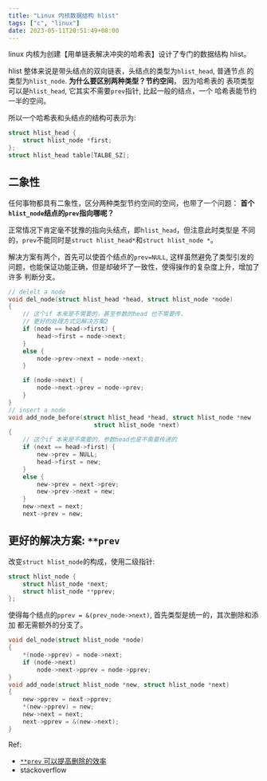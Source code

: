 ```yaml
---
title: "Linux 内核数据结构 hlist"
tags: ["c", "linux"]
date: 2023-05-11T20:51:49+08:00
---
```


linux 内核为创建【用单链表解决冲突的哈希表】设计了专门的数据结构 hlist。

hlist 整体来说是带头结点的双向链表，头结点的类型为`hlist_head`, 普通节点
的类型为`hlist_node`. **为什么要区别两种类型？节约空间**， 因为哈希表的
表项类型可以是`hlist_head`, 它其实不需要`prev`指针, 比起一般的结点，一个
哈希表能节约一半的空间。

所以一个哈希表和头结点的结构可表示为:

```c
struct hlist_head {
    struct hlist_node *first;
};
struct hlist_head table[TALBE_SZ];
```

## 二象性

任何事物都具有二象性，区分两种类型节约空间的空间，也带了一个问题：
**首个`hlist_node`结点的`prev`指向哪呢？**

正常情况下肯定毫不犹豫的指向头结点，即`hlist_head`，但注意此时类型是
不同的，`prev`不能同时是`struct hlist_head*`和`struct hlist_node *`。

解决方案有两个，首先可以使首个结点的`prev=NULL`, 这样虽然避免了类型引发的
问题，也能保证功能正确，但是却破坏了一致性，使得操作的复杂度上升，增加了许多
判断分支。

```c
// delelt a node
void del_node(struct hlist_head *head, struct hlist_node *node)
{
    // 这个if 本来是不需要的，甚至参数的head 也不需要传，
    // 更好的处理方式见解决方案2
    if (node == head->first) {
        head->first = node->next;
    }
    else {
        node->prev->next = node->next;
    }

    if (node->next) {
        node->next->prev = node->prev;
    }
}
// insert a node
void add_node_before(struct hlist_head *head, struct hlist_node *new
                        struct hlist_node *next)
{
    // 这个if 本来是不需要的，参数head也是不需要传递的
    if (next == head->first) {
        new->prev = NULL;
        head->first = new;
    }
    else {
        new->prev = next->prev;
        new->prev->next = new;
    }
    new->next = next;
    next->prev = new;
```

## 更好的解决方案: `**prev`

改变`struct hlist_node`的构成，使用二级指针:

```c
struct hlist_node {
    struct hlist_node *next;
    struct hlist_node **pprev;
};
```

使得每个结点的`pprev = &(prev_node->next)`, 首先类型是统一的，其次删除和添加
都无需额外的分支了。

```c
void del_node(struct hlist_node *node)
{
    *(node->pprev) = node->next;
    if (node->next)
        node->next->pprev = node->pprev;
}
void add_node(struct hlist_node *new, struct hlist_node *next)
{
    new->pprev = next->pprev;
    *(new->pprev) = new;
    new->next = next;
    next->pprev = &(new->next);
}
```

Ref:

- [`**prev` 可以提高删除的效率](https://zhuanlan.zhihu.com/p/360217911)
- stackoverflow
